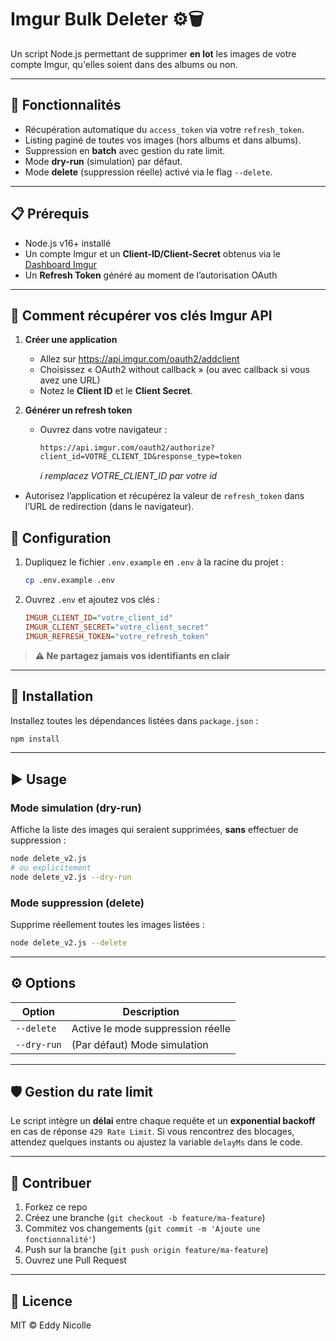 # Imgur Bulk Deleter ⚙️🗑️

Un script Node.js permettant de supprimer **en lot** les images de votre compte Imgur, qu'elles soient dans des albums ou non.

---

## 🚀 Fonctionnalités

- Récupération automatique du `access_token` via votre `refresh_token`.
- Listing paginé de toutes vos images (hors albums et dans albums).
- Suppression en **batch** avec gestion du rate limit.
- Mode **dry-run** (simulation) par défaut.
- Mode **delete** (suppression réelle) activé via le flag `--delete`.

---

## 📋 Prérequis

- Node.js v16+ installé
- Un compte Imgur et un **Client-ID/Client-Secret** obtenus via le [Dashboard Imgur](https://api.imgur.com/oauth2/addclient)
- Un **Refresh Token** généré au moment de l’autorisation OAuth

---

## 🔑 Comment récupérer vos clés Imgur API

1. **Créer une application**

   - Allez sur https://api.imgur.com/oauth2/addclient
   - Choisissez « OAuth2 without callback » (ou avec callback si vous avez une URL)
   - Notez le **Client ID** et le **Client Secret**.

2. **Générer un refresh token**

   - Ouvrez dans votre navigateur :

     ```
     https://api.imgur.com/oauth2/authorize?client_id=VOTRE_CLIENT_ID&response_type=token
     ```

     _ℹ️ remplacez VOTRE_CLIENT_ID par votre id_

- Autorisez l’application et récupérez la valeur de `refresh_token` dans l’URL de redirection (dans le navigateur).

## 🔧 Configuration

1. Dupliquez le fichier `.env.example` en `.env` à la racine du projet :

   ```bash
   cp .env.example .env
   ```

2. Ouvrez `.env` et ajoutez vos clés :

   ```ini
   IMGUR_CLIENT_ID="votre_client_id"
   IMGUR_CLIENT_SECRET="votre_client_secret"
   IMGUR_REFRESH_TOKEN="votre_refresh_token"
   ```

> **⚠️ Ne partagez jamais vos identifiants en clair**

---

## 💾 Installation

Installez toutes les dépendances listées dans `package.json` :

```bash
npm install
```

---

## ▶️ Usage

### Mode simulation (dry-run)

Affiche la liste des images qui seraient supprimées, **sans** effectuer de suppression :

```bash
node delete_v2.js
# ou explicitement
node delete_v2.js --dry-run
```

### Mode suppression (delete)

Supprime réellement toutes les images listées :

```bash
node delete_v2.js --delete
```

---

## ⚙️ Options

| Option      | Description                       |
| ----------- | --------------------------------- |
| `--delete`  | Active le mode suppression réelle |
| `--dry-run` | (Par défaut) Mode simulation      |

---

## 🛡️ Gestion du rate limit

Le script intègre un **délai** entre chaque requête et un **exponential backoff** en cas de réponse `429 Rate Limit`.
Si vous rencontrez des blocages, attendez quelques instants ou ajustez la variable `delayMs` dans le code.

---

## 🤝 Contribuer

1. Forkez ce repo
2. Créez une branche (`git checkout -b feature/ma-feature`)
3. Commitez vos changements (`git commit -m 'Ajoute une fonctionnalité'`)
4. Push sur la branche (`git push origin feature/ma-feature`)
5. Ouvrez une Pull Request

---

## 📄 Licence

MIT © Eddy Nicolle
